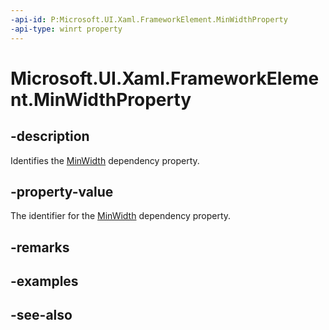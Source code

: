 ```yaml
---
-api-id: P:Microsoft.UI.Xaml.FrameworkElement.MinWidthProperty
-api-type: winrt property
---
```


<!-- Property syntax
public Microsoft.UI.Xaml.DependencyProperty MinWidthProperty { get; }
-->

# Microsoft.UI.Xaml.FrameworkElement.MinWidthProperty

## -description

Identifies the [MinWidth](frameworkelement_minwidth.md) dependency property.

## -property-value

The identifier for the [MinWidth](frameworkelement_minwidth.md) dependency property.

## -remarks

## -examples

## -see-also
